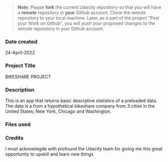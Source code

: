 >**Note**: Please **fork** the current Udacity repository so that you will have a **remote** repository in **your** Github account. Clone the remote repository to your local machine. Later, as a part of the project "Post your Work on Github", you will push your proposed changes to the remote repository in your Github account.

### Date created
24-April-2022

### Project Title
BIKESHARE PROJECT

### Description
This is an app that returns basic descrptive statistics of a preloaded data. The data is a from a hypothetical bikeshare company from 3 cities in the United States; New York, Chicago and Washington.

### Files used


### Credits
I must acknowlegde with profound the Udacity team for giving me this great opportunity to upskill and learn new things

